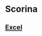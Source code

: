 # Scorina
## [Excel](https://docs.google.com/spreadsheets/d/1RtOb6Z6r_TzXR0rx1hhgtAY_w3SURjlxMLN5UfzFWtQ/edit?gid=0#gid=0)